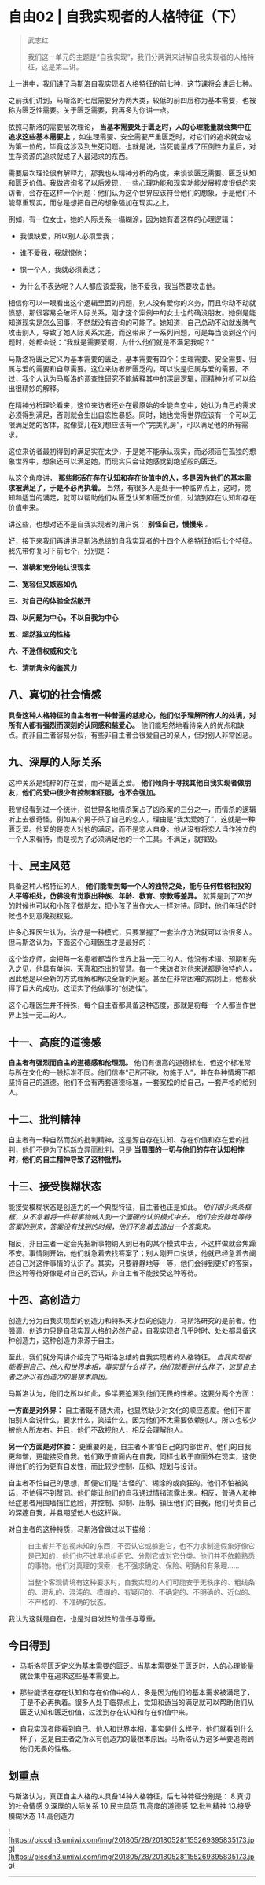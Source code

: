 # 自由02 | 自我实现者的人格特征（下）

> 武志红
> 
> 我们这一单元的主题是“自我实现”，我们分两讲来讲解自我实现者的人格特征，这是第二讲。

上一讲中，我们讲了马斯洛自我实现者人格特征的前七种，这节课将会讲后七种。

之前我们讲到，马斯洛的七层需要分为两大类，较低的前四层称为基本需要，也被称为匮乏性需要。关于匮乏需要，我再多为你讲一点。

依照马斯洛的需要层次理论， **当基本需要处于匮乏时，人的心理能量就会集中在追求这些基本需要上** ，如生理需要、安全需要严重匮乏时，对它们的追求就会成为第一位的，毕竟这涉及到生死问题。也就是说，当死能量成了压倒性力量后，对生存资源的追求就成了人最渴求的东西。

需要层次理论很有解释力，那我也从精神分析的角度，来谈谈匮乏需要、匮乏认知和匮乏价值。我做咨询多了以后发现，一些心理功能和现实功能发展程度很低的来访者，会存在这样一个问题：他们认为这个世界应该符合他们的想象，于是他们不能尊重现实，而总是想把自己的想象强加在现实之上。

例如，有一位女士，她的人际关系一塌糊涂，因为她有着这样的心理逻辑：

* 我很缺爱，所以别人必须爱我；

* 谁不爱我，我就恨他；

* 恨一个人，我就必须表达；

* 为什么不表达呢？人人都应该爱我，他不爱我，我当然要攻击他。

相信你可以一眼看出这个逻辑里面的问题，别人没有爱你的义务，而且你动不动就愤怒，那很容易会破坏人际关系，刚才这个案例中的女士也的确没朋友。她倒是能知道现实是怎么回事，不然就没有咨询的可能了。她知道，自己总动不动就发脾气攻击别人，导致了她人际关系太差，而这带来了一系列问题，可是每当谈到这个问题时，她都会说：“我就是需要爱啊，为什么他们就是不满足我呢？”

马斯洛将匮乏定义为基本需要的匮乏，基本需要有四个：生理需要、安全需要、归属与爱的需要和自尊需要。这位来访者所匮乏的，可以说是归属与爱的需要。不过，我个人认为马斯洛的调查性研究不能解释其中的深层逻辑，而精神分析可以给出很精妙的解释。

在精神分析理论看来，这位来访者还处在最原始的全能自恋中，她认为自己的需求必须得到满足，否则就会生出自恋性暴怒。同时，她也觉得世界应该有一个可以无限满足她的客体，就像婴儿在幻想应该有一个“完美乳房”，可以满足他的所有需求。

这位来访者最初得到的满足实在太少，于是她不能承认现实，而必须活在孤独的想象世界中，想象还可以满足她，而现实只会让她感觉到绝望般的匮乏。

从这个角度讲， **那些能活在存在认知和存在价值中的人，多是因为他们的基本需求被满足了，于是不必再执着。** 当然，有很多人是处于一种临界点上，这时，觉知和适当的满足，就可以帮助他们从匮乏认知和匮乏价值，过渡到存在认知和存在价值中来。

讲这些，也想对还不是自我实现者的用户说： **别怪自己，慢慢来**  *。*

好，接下来我们再讲讲马斯洛总结的自我实现者的十四个人格特征的后七个特征。我先带你复习下前七个，分别是：

 **一、准确和充分地认识现实**

 **二、宽容但又嫉恶如仇**

 **三、对自己的体验全然敞开**

 **四、以问题为中心，不以自我为中心**

 **五、超然独立的性格**

 **六、不迷信权威和文化**

 **七、清新隽永的鉴赏力**

## 八、真切的社会情感

 **具备这种人格特征的自主者有一种普遍的慈悲心，他们似乎理解所有人的处境，对所有人都有强烈而深刻的认同感和慈爱心。** 他们能坦然地看待亲人的优点和缺点。而非自主者容易分裂，有些非自主者会很爱自己的亲人，但对别人非常凶恶。

## 九、深厚的人际关系

这种关系是纯粹的存在爱，而不是匮乏爱。 **他们倾向于寻找其他自我实现者做朋友，他们的爱中很少有控制和征服，也不会强加。**

我曾经看到过一个统计，说世界各地情杀案占了凶杀案的三分之一，而情杀的逻辑听上去很奇怪，例如某个男子杀了自己的恋人，理由是“我太爱她了”，这就是一种匮乏爱。他爱的是恋人对他的满足，而不是恋人自身。他从没有将恋人当作独立的一个人来看待，而是视为了必须满足他的一个工具。不满足，就摧毁。

## 十、民主风范

具备这种人格特征的人， **他们能看到每一个人的独特之处，能与任何性格相投的人平等相处，仿佛没有觉察出种族、年龄、教育、宗教等差异。** 就算是到了70岁的时候也可以和小孩子做朋友，把小孩子当作大人一样对待。同时，他们年轻的时候也不刻意蔑视权威。

许多心理医生认为，治疗是一种模式，只要掌握了一套治疗方法就可以治很多人。但马斯洛认为，下面这个心理医生才是最好的：

这个治疗师，会把每一名患者都当作世界上独一无二的人。他没有术语、预期和先入之见，他具有单纯、天真和杰出的智慧。每一个来访者对他来说都是独特的人，因此他是以全新的方式理解和解决全新的问题。甚至在非常困难的病例上，他都获得了巨大的成功，这证实了他做事的“创造性”。

这个心理医生并不特殊，每个自主者都具备这种态度，那就是将每一个人都当作世界上独一无二的人。

## 十一、高度的道德感

 **自主者有强烈而自主的道德感和伦理观。** 他们有很高的道德标准，但这个标准常与所在文化的一般标准不同。他们信奉“己所不欲，勿施于人”，并在各种情境下都坚持自己的道德。他们不会有两套道德标准，一套宽松的给自己，一套严格的给别人。

## 十二、批判精神

自主者有一种自然而然的批判精神，这是源自存在认知、存在价值和存在爱的批判，他们不是为了标新立异而批判，只是 **当周围的一切与他们的存在认知相悖时，他们的自主精神导致了这种批判。**

## 十三、接受模糊状态

能接受模糊状态是创造力的一个典型特征，自主者也正是如此。 *他们很少条条框框，从不急着将一件新事物纳入到一个僵硬的认识模式中去。*  *他们会安静地等待答案的到来，答案没有找到的时候，他们不急着去造出一个答案来。*

相反，非自主者一定会先把新事物纳入到已有的某个模式中去，不这样做就会焦躁不安。事情刚开始，他们就急着去找答案了；别人刚开口说话，他就已经急着去阐述自己对这件事情的认识了。其实，只要静静地等一等，他们会得到更好的答案，但这种等待好像是对自己的否认，非自主者不能接受这种等待。

## 十四、高创造力

创造力分为自我实现型的创造力和特殊天才型的创造力，马斯洛研究的是前者。他强调，创造力只是自我实现人格的必然产品，自我实现者几乎时时、处处都具备这种创造力，这种创造力来源于自主。

至此，我们就分两讲介绍完了马斯洛总结的自我实现者的人格特征。 *自我实现者能看到自己、他人和世界本相，事实是什么样子，他们就看到什么样子，这是自主者之所以有创造力的最根本原因。* 

马斯洛认为，他们之所以如此，多半要追溯到他们无畏的性格。这要分两个方面：

 **一方面是对外界：** 自主者既不随大流，也显然缺少对文化的顺应态度。他们不害怕别人会说什么，要求什么，笑话什么。因为他们不太需要依赖别人，所以也较少被他人所左右。并且，他们不敌视他人，相反会理解他人。

 **另一个方面是对体验：** 更重要的是，自主者不害怕自己的内部世界。他们的自我更和谐，更能接受自我。他们敢于直面内在自我，同样也敢于直面外在现实，这使得他们的行为更有自发性，而比较少控制、压抑、规划与设计。

自主者不怕自己的思想，即便它们是“古怪的”、糊涂的或疯狂的。他们不怕被笑话，不怕得不到赞同。他们能让他们的自我通过情绪流露出来。相反，普通人和神经症患者用围墙挡住危险，并控制、抑制、压制、镇压他们的自我，他们苛责自己的深邃自我，并且期望他人也这样做。

对自主者的这种特质，马斯洛曾做过以下描绘：

> 自主者并不忽视未知的东西，不否认它或躲避它，也不力求制造假象好像它是已知的，他们也不过早地组织它、分割它或对它分类。他们并不依赖熟悉的事物。他们对真理的探索，也不强求确定、保险、明确和有条理……
> 
> 当整个客观情境有这种要求时，自我实现的人们可能安于无秩序的、粗线条的、混乱的、混沌的、模糊的、有疑问的、不确定的、不明确的、近似的、不严格的、不准确的状态。

我认为这就是自在，也是对自发性的信任与尊重。

## 今日得到

* 马斯洛将匮乏定义为基本需要的匮乏。当基本需要处于匮乏时，人的心理能量就会集中在追求这些基本需要上。

* 那些能活在存在认知和存在价值中的人，多是因为他们的基本需求被满足了，于是不必再执着。很多人处于临界点上，觉知和适当的满足就可以帮助他们从匮乏认知和匮乏价值，过渡到存在认知和存在价值中来。

* 自我实现者能看到自己、他人和世界本相，事实是什么样子，他们就看到什么样子，这是自主者之所以有创造力的最根本原因。马斯洛认为这多半要追溯到他们无畏的性格。

## 划重点

马斯洛认为，真正自主人格的人具备14种人格特征，后七种特征分别是：
8.真切的社会情感
9.深厚的人际关系
10.民主风范
11.高度的道德感
12.批判精神
13.接受模糊状态
14.高创造力

![https://piccdn3.umiwi.com/img/201805/28/201805281155269395835173.jpg](https://piccdn3.umiwi.com/img/201805/28/201805281155269395835173.jpg)

---
